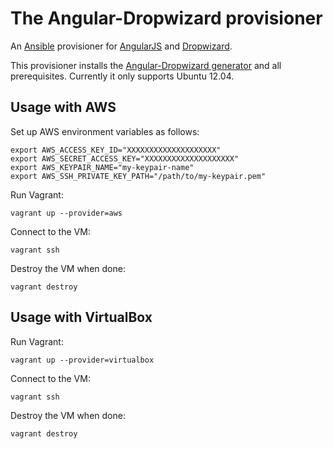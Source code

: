 # The Angular-Dropwizard provisioner 

An [Ansible](http://www.ansible.com/home) provisioner for [AngularJS](http://angularjs.org) and [Dropwizard](http://dropwizard.codahale.com).

This provisioner installs the [Angular-Dropwizard generator](https://github.com/rayokota/generator-angular-dropwizard) and all prerequisites.  Currently it only supports Ubuntu 12.04.

## Usage with AWS

Set up AWS environment variables as follows:

    export AWS_ACCESS_KEY_ID="XXXXXXXXXXXXXXXXXXXX"    
	export AWS_SECRET_ACCESS_KEY="XXXXXXXXXXXXXXXXXXXX"
	export AWS_KEYPAIR_NAME="my-keypair-name"
	export AWS_SSH_PRIVATE_KEY_PATH="/path/to/my-keypair.pem"

Run Vagrant:

    vagrant up --provider=aws

Connect to the VM:

    vagrant ssh
    
Destroy the VM when done:

    vagrant destroy

## Usage with VirtualBox

Run Vagrant:

    vagrant up --provider=virtualbox

Connect to the VM:

    vagrant ssh
    
Destroy the VM when done:

    vagrant destroy


